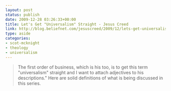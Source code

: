 ```yaml
---
layout: post
status: publish
date: 2009-12-28 03:26:33+00:00
title: Let's Get "Universalism" Straight - Jesus Creed
link: http://blog.beliefnet.com/jesuscreed/2009/12/lets-get-universalism-straight.html
type: aside
categories:
- scot-mcknight
- theology
- universalism
---
```


> The first order of business, which is his too, is to get this term "universalism" straight and I want to attach adjectives to his descriptions." Here are solid definitions of what is being discussed in this series.
